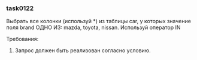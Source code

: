 
### task0122

Выбрать все колонки (используй *) из таблицы car, 
у которых значение поля brand ОДНО ИЗ: mazda, toyota, nissan.
Используй оператор IN


Требования:
1.	Запрос должен быть реализован согласно условию.


